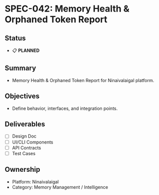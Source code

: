 # SPEC-042: Memory Health & Orphaned Token Report

## Status
- 📋 **PLANNED**

## Summary
- Memory Health & Orphaned Token Report for Ninaivalaigal platform.

## Objectives
- Define behavior, interfaces, and integration points.

## Deliverables
- [ ] Design Doc
- [ ] UI/CLI Components
- [ ] API Contracts
- [ ] Test Cases

## Ownership
- Platform: Ninaivalaigal
- Category: Memory Management / Intelligence
